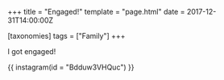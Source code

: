 +++
title = "Engaged!"
template = "page.html"
date = 2017-12-31T14:00:00Z

[taxonomies]
tags = ["Family"]
+++

I got engaged!

{{ instagram(id = "Bdduw3VHQuc") }}
